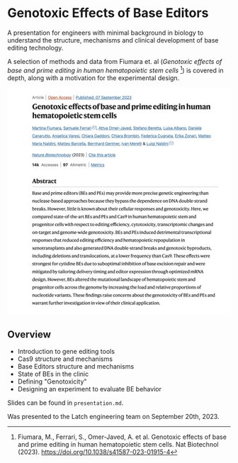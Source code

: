 # Genotoxic Effects of Base Editors

A presentation for engineers with minimal background in biology to understand
the structure, mechanisms and clinical development of base editing technology.

A selection of methods and data from Fiumara et. al (_Genotoxic effects of base
and prime editing in human hematopoietic stem cells_ [^1]) is covered in depth,
along with a motivation for the experimental design.

![bg w:600](paper.png)

## Overview

- Introduction to gene editing tools
- Cas9 structure and mechanisms
- Base Editors structure and mechanisms
- State of BEs in the clinic
- Defining "Genotoxicity"
- Designing an experiment to evaluate BE behavior

Slides can be found in `presentation.md`.

Was presented to the Latch engineering team on September 20th, 2023.

[^1]: Fiumara, M., Ferrari, S., Omer-Javed, A. et al. Genotoxic effects of base and prime editing in human hematopoietic stem cells. Nat Biotechnol (2023). https://doi.org/10.1038/s41587-023-01915-4
